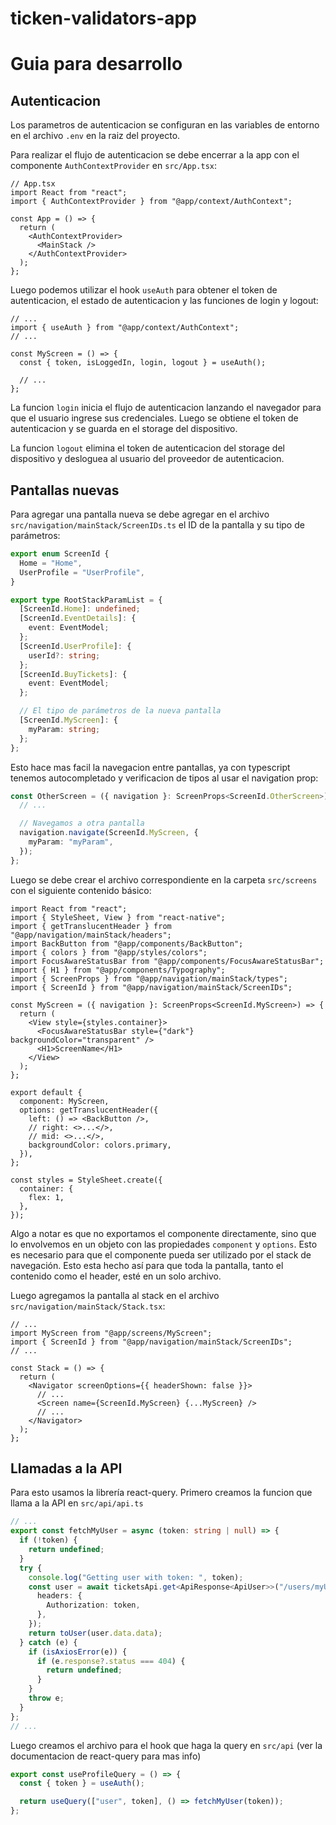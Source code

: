 # ticken-validators-app

# Guia para desarrollo

## Autenticacion

Los parametros de autenticacion se configuran en las variables de entorno en el archivo `.env` en la raiz del proyecto.

Para realizar el flujo de autenticacion se debe encerrar a la app con el componente `AuthContextProvider` en `src/App.tsx`:

```tsx
// App.tsx
import React from "react";
import { AuthContextProvider } from "@app/context/AuthContext";

const App = () => {
  return (
    <AuthContextProvider>
      <MainStack />
    </AuthContextProvider>
  );
};
```

Luego podemos utilizar el hook `useAuth` para obtener el token de autenticacion, el estado de autenticacion y las funciones de login y logout:

```tsx
// ...
import { useAuth } from "@app/context/AuthContext";
// ...

const MyScreen = () => {
  const { token, isLoggedIn, login, logout } = useAuth();

  // ...
};
```

La funcion `login` inicia el flujo de autenticacion lanzando el navegador para que el usuario ingrese sus credenciales. Luego se obtiene el token de autenticacion y se guarda en el storage del dispositivo.

La funcion `logout` elimina el token de autenticacion del storage del dispositivo y desloguea al usuario del proveedor de autenticacion.

## Pantallas nuevas

Para agregar una pantalla nueva se debe agregar en el archivo `src/navigation/mainStack/ScreenIDs.ts` el ID de la pantalla y su tipo de parámetros:

```ts
export enum ScreenId {
  Home = "Home",
  UserProfile = "UserProfile",
}

export type RootStackParamList = {
  [ScreenId.Home]: undefined;
  [ScreenId.EventDetails]: {
    event: EventModel;
  };
  [ScreenId.UserProfile]: {
    userId?: string;
  };
  [ScreenId.BuyTickets]: {
    event: EventModel;
  };

  // El tipo de parámetros de la nueva pantalla
  [ScreenId.MyScreen]: {
    myParam: string;
  };
};
```

Esto hace mas facil la navegacion entre pantallas, ya con typescript tenemos autocompletado y verificacion de tipos al usar el navigation prop:

```ts
const OtherScreen = ({ navigation }: ScreenProps<ScreenId.OtherScreen>) => {
  // ...

  // Navegamos a otra pantalla
  navigation.navigate(ScreenId.MyScreen, {
    myParam: "myParam",
  });
};
```

Luego se debe crear el archivo correspondiente en la carpeta `src/screens` con el siguiente contenido básico:

```tsx
import React from "react";
import { StyleSheet, View } from "react-native";
import { getTranslucentHeader } from "@app/navigation/mainStack/headers";
import BackButton from "@app/components/BackButton";
import { colors } from "@app/styles/colors";
import FocusAwareStatusBar from "@app/components/FocusAwareStatusBar";
import { H1 } from "@app/components/Typography";
import { ScreenProps } from "@app/navigation/mainStack/types";
import { ScreenId } from "@app/navigation/mainStack/ScreenIDs";

const MyScreen = ({ navigation }: ScreenProps<ScreenId.MyScreen>) => {
  return (
    <View style={styles.container}>
      <FocusAwareStatusBar style={"dark"} backgroundColor="transparent" />
      <H1>ScreenName</H1>
    </View>
  );
};

export default {
  component: MyScreen,
  options: getTranslucentHeader({
    left: () => <BackButton />,
    // right: <>...</>,
    // mid: <>...</>,
    backgroundColor: colors.primary,
  }),
};

const styles = StyleSheet.create({
  container: {
    flex: 1,
  },
});
```

Algo a notar es que no exportamos el componente directamente, sino que lo envolvemos en un objeto con las propiedades `component` y `options`. Esto es necesario para que el componente pueda ser utilizado por el stack de navegación.
Esto esta hecho así para que toda la pantalla, tanto el contenido como el header, esté en un solo archivo.

Luego agregamos la pantalla al stack en el archivo `src/navigation/mainStack/Stack.tsx`:

```tsx
// ...
import MyScreen from "@app/screens/MyScreen";
import { ScreenId } from "@app/navigation/mainStack/ScreenIDs";
// ...

const Stack = () => {
  return (
    <Navigator screenOptions={{ headerShown: false }}>
      // ...
      <Screen name={ScreenId.MyScreen} {...MyScreen} />
      // ...
    </Navigator>
  );
};
```

## Llamadas a la API

Para esto usamos la librería react-query.
Primero creamos la funcion que llama a la API en `src/api/api.ts`

```ts
// ...
export const fetchMyUser = async (token: string | null) => {
  if (!token) {
    return undefined;
  }
  try {
    console.log("Getting user with token: ", token);
    const user = await ticketsApi.get<ApiResponse<ApiUser>>("/users/myUser", {
      headers: {
        Authorization: token,
      },
    });
    return toUser(user.data.data);
  } catch (e) {
    if (isAxiosError(e)) {
      if (e.response?.status === 404) {
        return undefined;
      }
    }
    throw e;
  }
};
// ...
```

Luego creamos el archivo para el hook que haga la query en `src/api`
(ver la documentacion de react-query para mas info)

```ts
export const useProfileQuery = () => {
  const { token } = useAuth();

  return useQuery(["user", token], () => fetchMyUser(token));
};
```
